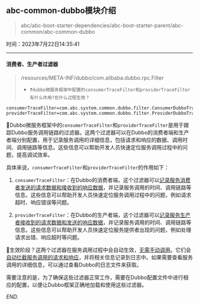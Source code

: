 ## abc-common-dubbo模块介绍

> abc/abc-boot-starter-dependencies/abc-boot-starter-parent/abc-common/abc-common-dubbo

时间：2023年7月22日14:35:41

---

#### 消费者、生产者过滤器

> /resources/META-INF/dubbo/com.alibaba.dubbo.rpc.Filter
>
> - `❓dubbo微服务框架中配置的consumerTraceFilter和providerTraceFilter有什么作用?在什么过程生效？`

```properties
consumerTraceFilter=com.abc.system.common.dubbo.filter.ConsumerDubboTraceFilter
providerTraceFilter=com.abc.system.common.dubbo.filter.ProviderDubboTraceIdFilter
```

🚀Dubbo微服务框架中的`consumerTraceFilter`和`providerTraceFilter`是用于跟踪Dubbo服务调用链路的过滤器。这两个过滤器可以在Dubbo的消费者端和生产者端分别配置，用于记录服务调用的详细信息，包括请求和响应的数据、调用时间、调用链路等信息。这些信息可以帮助开发人员快速定位服务调用过程中的问题，提高调试效率。

具体来说，`consumerTraceFilter`和`providerTraceFilter`的作用如下：

1. `consumerTraceFilter`：在Dubbo的消费者端，这个过滤器可以<u>记录服务消费者发送的请求数据和接收到的响应数据</u>，并记录服务调用的时间、调用链路等信息。这些信息可以帮助开发人员快速定位服务调用过程中的问题，例如请求超时、响应错误等问题。

2. `providerTraceFilter`：在Dubbo的生产者端，这个过滤器可以<u>记录服务生产者接收到的请求数据和发送的响应数据</u>，并记录服务调用的时间、调用链路等信息。这些信息可以帮助开发人员快速定位服务提供者出现的问题，例如处理请求出错、响应超时等问题。

🚀生效阶段？这两个过滤器在服务调用过程中会自动生效，<u>无需手动调用</u>。它们会<u>自动拦截服务调用的请求和响应</u>，并将相关信息记录到日志中。如果需要查看服务调用的详细信息，可以通过查看Dubbo的日志文件来获取。

需要注意的是，为了确保这些过滤器正常工作，需要在Dubbo配置文件中进行相应的配置，以便让Dubbo框架正确地加载和使用这些过滤器。





































*END.*